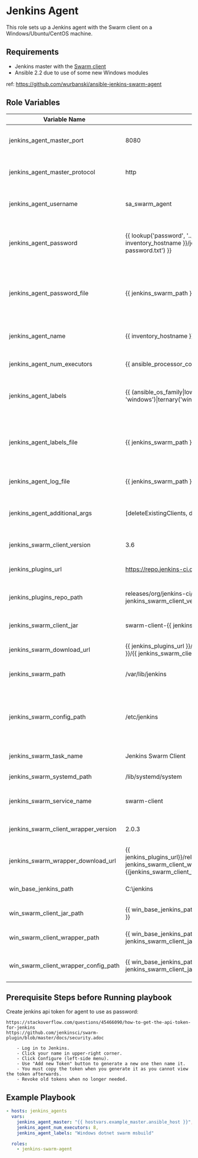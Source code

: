 Jenkins Agent
=============

This role sets up a Jenkins agent with the Swarm client on a Windows/Ubuntu/CentOS machine.

Requirements
------------

* Jenkins master with the [Swarm client](https://wiki.jenkins-ci.org/display/JENKINS/Swarm+Plugin)
* Ansible 2.2 due to use of some new Windows modules

ref: https://github.com/wurbanski/ansible-jenkins-swarm-agent

Role Variables
--------------

| Variable Name                        | Default                                                                                                                                                 | Description                                                                                       |
|--------------------------------------|---------------------------------------------------------------------------------------------------------------------------------------------------------|---------------------------------------------------------------------------------------------------|
| jenkins_agent_master_port            | 8080                                                                                                                                                    | Port that Jenkins main UI is listening on                                                         |
| jenkins_agent_master_protocol        | http                                                                                                                                                    | Protocol that Jenkins main UI is reachable by                                                     |
| jenkins_agent_username               | sa_swarm_agent                                                                                                                                          | User account to use while authenticating to                                                       |
| jenkins_agent_password               | {{ lookup('password', '../credentials/{{ inventory_hostname }}/jenkins-agent/agent-password.txt') }}                                                    | A password to authenticate against the Jenkins Master                                             |
| jenkins_agent_password_file          | {{ jenkins_swarm_path }}/password.swarm                                                                                                                 | A file to hold the password with which to authenticate against the Jenkins Master                 |
| jenkins_agent_name                   | {{ inventory_hostname }}                                                                                                                                | How this agent will show up in the UI                                                             |
| jenkins_agent_num_executors          | {{ ansible_processor_cores\*2 }}                                                                                                                        | Number of executors for running jobs                                                              |
| jenkins_agent_labels                 | {{ (ansible_os_family\|lower() == 'windows')\|ternary('windows', 'linux') }}                                                                            | A space separated list of labels, for restricting jobs                                            |
| jenkins_agent_labels_file            | {{ jenkins_swarm_path }}/labels.swarm                                                                                                                   | A file to hold the labels and add/remove dynamically (Swarm client 3.3 and above)                 |
| jenkins_agent_log_file               | {{ jenkins_swarm_path }}/swarm.log                                                                                                                      | Where the swarm agent will log to                                                                 |
| jenkins_agent_additional_args        | [deleteExistingClients, disableClientsUniqueId]                                                                                                         | Additional arguments to send to the Swarm client jar                                              |
| jenkins_swarm_client_version         | 3.6                                                                                                                                                     | Version of the Swarm client to download                                                           |
| jenkins_plugins_url                  | https://repo.jenkins-ci.org                                                                                                                             | Base URL to download the client                                                                   |
| jenkins_plugins_repo_path            | releases/org/jenkins-ci/plugins/swarm-client/{{ jenkins_swarm_client_version }}                                                                         | URL between the base URL and the jar file name                                                    |
| jenkins_swarm_client_jar             | swarm-client-{{ jenkins_swarm_client_version }}.jar                                                                                                     | The file name for the swarm client jar                                                            |
| jenkins_swarm_download_url           | {{ jenkins_plugins_url }}/{{ jenkins_plugins_repo_path }}/{{ jenkins_swarm_client_jar }}                                                                | Full URL to the Swarm client jar                                                                  |
| jenkins_swarm_path                   | /var/lib/jenkins                                                                                                                                        | Path to the swarm client jar file                                                                 |
| jenkins_swarm_config_path            | /etc/jenkins                                                                                                                                            | For CentOS while it is using the init.d setup, this is where the swarm-client settings are stored |
| jenkins_swarm_task_name              | Jenkins Swarm Client                                                                                                                                    | Description for systemd                                                                           |
| jenkins_swarm_systemd_path           | /lib/systemd/system                                                                                                                                     | Path to systemd folder                                                                            |
| jenkins_swarm_service_name           | swarm-client                                                                                                                                            | Name of the systemd service                                                                       |
| jenkins_swarm_client_wrapper_version | 2.0.3                                                                                                                                                   | Windows Service Wrapper version                                                                   |
| jenkins_swarm_wrapper_download_url   | {{ jenkins_plugins_url}}/releases/com/sun/winsw/winsw/{{ jenkins_swarm_client_wrapper_version }}/winsw-{{jenkins_swarm_client_wrapper_version}}-bin.exe | Full URL to the Windows Service Wrapper exe                                                       |
| win_base_jenkins_path                | C:\\jenkins                                                                                                                                             | Base path for the Jenkins agent                                                                   |
| win_swarm_client_jar_path            | {{ win_base_jenkins_path }}\\{{ jenkins_swarm_client_jar }}                                                                                             | Path to the Swarm client jar file                                                                 |
| win_swarm_client_wrapper_path        | {{ win_base_jenkins_path }}\\{{ jenkins_swarm_client_jar\|replace('.jar', '.exe') }}                                                                    | Path to the service wrapper exe                                                                   |
| win_swarm_client_wrapper_config_path | {{ win_base_jenkins_path }}\\{{ jenkins_swarm_client_jar\|replace('.jar', '.xml') }}                                                                    | Path to the service wrapper config file                                                           |

Prerequisite Steps before Running playbook
------------------------------------------

Create jenkins api token for agent to use as password:

    https://stackoverflow.com/questions/45466090/how-to-get-the-api-token-for-jenkins
    https://github.com/jenkinsci/swarm-plugin/blob/master/docs/security.adoc

        - Log in to Jenkins.
        - Click your name in upper-right corner.
        - Click Configure (left-side menu).
        - Use "Add new Token" button to generate a new one then name it.
        - You must copy the token when you generate it as you cannot view the token afterwards.
        - Revoke old tokens when no longer needed.

Example Playbook
----------------

```yaml
- hosts: jenkins_agents
  vars:
    jenkins_agent_master: "{{ hostvars.example_master.ansible_host }}",
    jenkins_agent_num_executors: 8,
    jenkins_agent_labels: "Windows dotnet swarm msbuild"

  roles:
    - jenkins-swarm-agent
```
